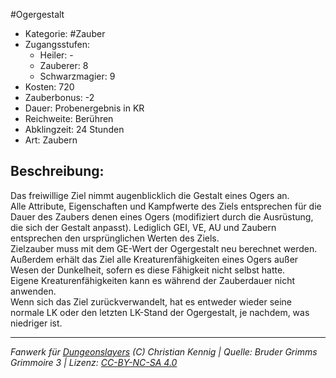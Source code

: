 #Ogergestalt  
- Kategorie: #Zauber  
- Zugangsstufen:  
  - Heiler: -  
  - Zauberer: 8  
  - Schwarzmagier: 9  
- Kosten: 720  
- Zauberbonus: -2  
- Dauer: Probenergebnis in KR  
- Reichweite: Berühren  
- Abklingzeit: 24 Stunden  
- Art: Zaubern     

## Beschreibung:
Das freiwillige Ziel nimmt augenblicklich die Gestalt eines Ogers an.<br>Alle Attribute, Eigenschaften und Kampfwerte des Ziels entsprechen für die Dauer des Zaubers denen eines Ogers (modifiziert durch die Ausrüstung, die sich der Gestalt anpasst). Lediglich GEI, VE, AU und Zaubern entsprechen den ursprünglichen Werten des Ziels.<br>Zielzauber muss mit dem GE-Wert der Ogergestalt neu berechnet werden.<br>Außerdem erhält das Ziel alle Kreaturenfähigkeiten eines Ogers außer Wesen der Dunkelheit, sofern es diese Fähigkeit nicht selbst hatte.<br>Eigene Kreaturenfähigkeiten kann es während der Zauberdauer nicht anwenden.<br>Wenn sich das Ziel zurückverwandelt, hat es entweder wieder seine normale LK oder den letzten LK-Stand der Ogergestalt, je nachdem, was niedriger ist.


___
*Fanwerk für [Dungeonslayers](https://www.dungeonslayers.net/) (C) Christian Kennig | Quelle: Bruder Grimms Grimmoire 3 | Lizenz: [CC-BY-NC-SA 4.0](https://creativecommons.org/licenses/by-nc-sa/4.0/deed.de)*